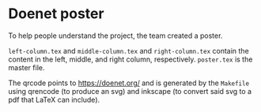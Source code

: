# Doenet poster

To help people understand the project, the team created a poster.

`left-column.tex` and `middle-column.tex` and `right-column.tex`
contain the content in the left, middle, and right column,
respectively.  `poster.tex` is the master file.

The qrcode points to https://doenet.org/ and is generated by the
`Makefile` using qrencode (to produce an svg) and inkscape (to convert
said svg to a pdf that LaTeX can include).
